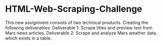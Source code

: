 # HTML-Web-Scraping-Challenge
This new assignment consists of two technical products. Creating the following deliverables:  Deliverable 1: Scrape titles and preview text from Mars news articles.  Deliverable 2: Scrape and analyze Mars weather data, which exists in a table.

